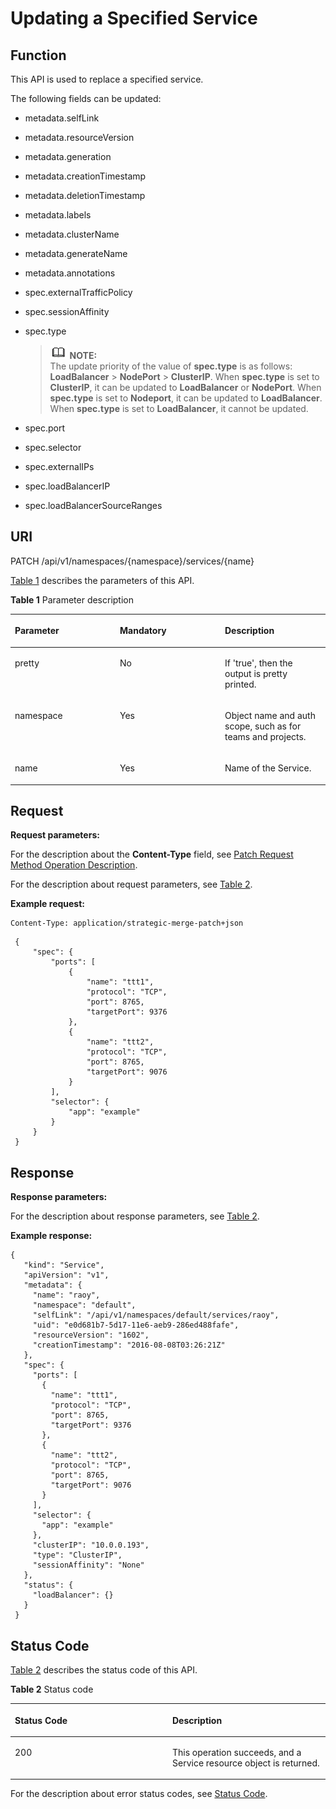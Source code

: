 # Updating a Specified Service<a name="cce_02_0031"></a>

## Function<a name="s79a46a3bbf834e65a768cf502c42239e"></a>

This API is used to replace a specified service.

The following fields can be updated: 

-   metadata.selfLink
-   metadata.resourceVersion
-   metadata.generation
-   metadata.creationTimestamp
-   metadata.deletionTimestamp
-   metadata.labels
-   metadata.clusterName
-   metadata.generateName
-   metadata.annotations
-   spec.externalTrafficPolicy
-   spec.sessionAffinity
-   spec.type

    >![](public_sys-resources/icon-note.gif) **NOTE:**   
    >The update priority of the value of  **spec.type**  is as follows:  **LoadBalancer**  \>  **NodePort**  \>  **ClusterIP**. When  **spec.type**  is set to  **ClusterIP**, it can be updated to  **LoadBalancer**  or  **NodePort**. When  **spec.type**  is set to  **Nodeport**, it can be updated to  **LoadBalancer**. When  **spec.type**  is set to  **LoadBalancer**, it cannot be updated.   

-   spec.port
-   spec.selector
-   spec.externalIPs
-   spec.loadBalancerIP
-   spec.loadBalancerSourceRanges

## URI<a name="s2bcf1feaf0bc43ee938e4fcc63b3849c"></a>

PATCH /api/v1/namespaces/\{namespace\}/services/\{name\}

[Table 1](#en-us_topic_0079614894_table66627661)  describes the parameters of this API.

**Table  1**  Parameter description

<a name="en-us_topic_0079614894_table66627661"></a>
<table><thead align="left"><tr id="en-us_topic_0079614894_row3622792"><th class="cellrowborder" valign="top" width="33.33333333333333%" id="mcps1.2.4.1.1"><p id="en-us_topic_0079614894_p25010772"><a name="en-us_topic_0079614894_p25010772"></a><a name="en-us_topic_0079614894_p25010772"></a>Parameter</p>
</th>
<th class="cellrowborder" valign="top" width="33.33333333333333%" id="mcps1.2.4.1.2"><p id="p38778720203035"><a name="p38778720203035"></a><a name="p38778720203035"></a>Mandatory</p>
</th>
<th class="cellrowborder" valign="top" width="33.33333333333333%" id="mcps1.2.4.1.3"><p id="en-us_topic_0079614894_p14503239"><a name="en-us_topic_0079614894_p14503239"></a><a name="en-us_topic_0079614894_p14503239"></a>Description</p>
</th>
</tr>
</thead>
<tbody><tr id="en-us_topic_0079614894_row33911744"><td class="cellrowborder" valign="top" width="33.33333333333333%" headers="mcps1.2.4.1.1 "><p id="en-us_topic_0079614894_p62496749"><a name="en-us_topic_0079614894_p62496749"></a><a name="en-us_topic_0079614894_p62496749"></a>pretty</p>
</td>
<td class="cellrowborder" valign="top" width="33.33333333333333%" headers="mcps1.2.4.1.2 "><p id="en-us_topic_0079614894_p29071927"><a name="en-us_topic_0079614894_p29071927"></a><a name="en-us_topic_0079614894_p29071927"></a>No</p>
</td>
<td class="cellrowborder" valign="top" width="33.33333333333333%" headers="mcps1.2.4.1.3 "><p id="en-us_topic_0079614894_p6015877"><a name="en-us_topic_0079614894_p6015877"></a><a name="en-us_topic_0079614894_p6015877"></a>If 'true', then the output is pretty printed.</p>
</td>
</tr>
<tr id="en-us_topic_0079614894_row23698059"><td class="cellrowborder" valign="top" width="33.33333333333333%" headers="mcps1.2.4.1.1 "><p id="en-us_topic_0079614894_p40494599"><a name="en-us_topic_0079614894_p40494599"></a><a name="en-us_topic_0079614894_p40494599"></a>namespace</p>
</td>
<td class="cellrowborder" valign="top" width="33.33333333333333%" headers="mcps1.2.4.1.2 "><p id="en-us_topic_0079614894_p58837112"><a name="en-us_topic_0079614894_p58837112"></a><a name="en-us_topic_0079614894_p58837112"></a>Yes</p>
</td>
<td class="cellrowborder" valign="top" width="33.33333333333333%" headers="mcps1.2.4.1.3 "><p id="en-us_topic_0079614894_p1076806"><a name="en-us_topic_0079614894_p1076806"></a><a name="en-us_topic_0079614894_p1076806"></a>Object name and auth scope, such as for teams and projects.</p>
</td>
</tr>
<tr id="en-us_topic_0079614894_row9691259"><td class="cellrowborder" valign="top" width="33.33333333333333%" headers="mcps1.2.4.1.1 "><p id="en-us_topic_0079614894_p46794527"><a name="en-us_topic_0079614894_p46794527"></a><a name="en-us_topic_0079614894_p46794527"></a>name</p>
</td>
<td class="cellrowborder" valign="top" width="33.33333333333333%" headers="mcps1.2.4.1.2 "><p id="en-us_topic_0079614894_p32260306"><a name="en-us_topic_0079614894_p32260306"></a><a name="en-us_topic_0079614894_p32260306"></a>Yes</p>
</td>
<td class="cellrowborder" valign="top" width="33.33333333333333%" headers="mcps1.2.4.1.3 "><p id="en-us_topic_0079614894_p62948031"><a name="en-us_topic_0079614894_p62948031"></a><a name="en-us_topic_0079614894_p62948031"></a>Name of the Service.</p>
</td>
</tr>
</tbody>
</table>

## Request<a name="s6972b4d28cf840328e55c95e180ccd87"></a>

**Request parameters:**

For the description about the  **Content-Type**  field, see  [Patch Request Method Operation Description](patch-request-method-operation-description.md).

For the description about request parameters, see  [Table 2](creating-a-service.md#en-us_topic_0079615000_ref458759328).

**Example request:**

```
Content-Type: application/strategic-merge-patch+json
```

```
 { 
     "spec": { 
         "ports": [ 
             { 
                 "name": "ttt1", 
                 "protocol": "TCP", 
                 "port": 8765, 
                 "targetPort": 9376 
             }, 
             { 
                 "name": "ttt2", 
                 "protocol": "TCP", 
                 "port": 8765, 
                 "targetPort": 9076 
             } 
         ], 
         "selector": { 
             "app": "example" 
         } 
     } 
 }
```

## Response<a name="sab68cc958da442f79a8bdd2c90aae544"></a>

**Response parameters:**

For the description about response parameters, see  [Table 2](obtaining-a-specified-service.md#en-us_topic_0079614941_ref458765062).

**Example response:**

```
{ 
   "kind": "Service", 
   "apiVersion": "v1", 
   "metadata": { 
     "name": "raoy", 
     "namespace": "default", 
     "selfLink": "/api/v1/namespaces/default/services/raoy", 
     "uid": "e0d681b7-5d17-11e6-aeb9-286ed488fafe", 
     "resourceVersion": "1602", 
     "creationTimestamp": "2016-08-08T03:26:21Z" 
   }, 
   "spec": { 
     "ports": [ 
       { 
         "name": "ttt1", 
         "protocol": "TCP", 
         "port": 8765, 
         "targetPort": 9376 
       }, 
       { 
         "name": "ttt2", 
         "protocol": "TCP", 
         "port": 8765, 
         "targetPort": 9076 
       } 
     ], 
     "selector": { 
       "app": "example" 
     }, 
     "clusterIP": "10.0.0.193", 
     "type": "ClusterIP", 
     "sessionAffinity": "None" 
   }, 
   "status": { 
     "loadBalancer": {} 
   } 
 }
```

## Status Code<a name="s3f10ef39263445cabc5b032a11c66233"></a>

[Table 2](#en-us_topic_0079614894_table62778039)  describes the status code of this API.

**Table  2**  Status code

<a name="en-us_topic_0079614894_table62778039"></a>
<table><thead align="left"><tr id="en-us_topic_0079614894_row29754946"><th class="cellrowborder" valign="top" width="50%" id="mcps1.2.3.1.1"><p id="p50518267203035"><a name="p50518267203035"></a><a name="p50518267203035"></a>Status Code</p>
</th>
<th class="cellrowborder" valign="top" width="50%" id="mcps1.2.3.1.2"><p id="en-us_topic_0079614894_p2516162"><a name="en-us_topic_0079614894_p2516162"></a><a name="en-us_topic_0079614894_p2516162"></a>Description</p>
</th>
</tr>
</thead>
<tbody><tr id="en-us_topic_0079614894_row2482606"><td class="cellrowborder" valign="top" width="50%" headers="mcps1.2.3.1.1 "><p id="en-us_topic_0079614894_p66873365"><a name="en-us_topic_0079614894_p66873365"></a><a name="en-us_topic_0079614894_p66873365"></a>200</p>
</td>
<td class="cellrowborder" valign="top" width="50%" headers="mcps1.2.3.1.2 "><p id="en-us_topic_0079614894_p48033505"><a name="en-us_topic_0079614894_p48033505"></a><a name="en-us_topic_0079614894_p48033505"></a>This operation succeeds, and a Service resource object is returned.</p>
</td>
</tr>
</tbody>
</table>

For the description about error status codes, see  [Status Code](status-code.md).

